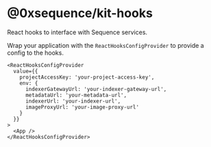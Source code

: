 # @0xsequence/kit-hooks

React hooks to interface with Sequence services.

Wrap your application with the `ReactHooksConfigProvider` to provide a config to the hooks.

```tsx
<ReactHooksConfigProvider
  value={{
    projectAccessKey: 'your-project-access-key',
    env: {
      indexerGatewayUrl: 'your-indexer-gateway-url',
      metadataUrl: 'your-metadata-url',
      indexerUrl: 'your-indexer-url',
      imageProxyUrl: 'your-image-proxy-url'
    }
  }}
>
  <App />
</ReactHooksConfigProvider>
```
